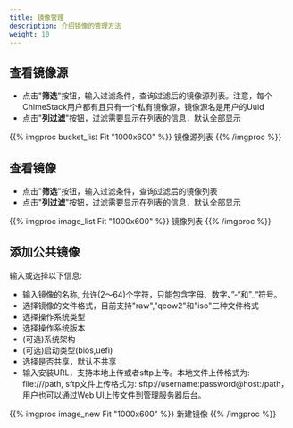 ```yaml
---
title: 镜像管理
description: 介绍镜像的管理方法
weight: 10
---
```


## 查看镜像源
  * 点击"**筛选**"按钮，输入过滤条件，查询过滤后的镜像源列表。注意，每个ChimeStack用户都有且只有一个私有镜像源，镜像源名是用户的Uuid
  * 点击"**列过滤**"按钮，过滤需要显示在列表的信息，默认全部显示

{{% imgproc bucket_list Fit "1000x600" %}}
镜像源列表
{{% /imgproc %}}

## 查看镜像
  * 点击"**筛选**"按钮，输入过滤条件，查询过滤后的镜像列表
  * 点击"**列过滤**"按钮，过滤需要显示在列表的信息，默认全部显示
  
{{% imgproc image_list Fit "1000x600" %}}
镜像列表
{{% /imgproc %}}


## 添加公共镜像

输入或选择以下信息: 
  * 输入镜像的名称, 允许(2～64)个字符，只能包含字母、数字、”-“和”_“符号。
  * 选择镜像的文件格式，目前支持"raw","qcow2"和"iso"三种文件格式
  * 选择操作系统类型
  * 选择操作系统版本
  * (可选)系统架构
  * (可选)启动类型(bios,uefi)
  * 选择是否共享，默认不共享
  * 输入安装URL，支持本地上传或者sftp上传。本地文件上传格式为: file:///path, sftp文件上传格式为: sftp://username:password@host:/path，用户也可以通过Web UI上传文件到管理服务器后台。
  
{{% imgproc image_new Fit "1000x600" %}}
新建镜像
{{% /imgproc %}}